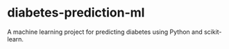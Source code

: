 # diabetes-prediction-ml
A machine learning project for predicting diabetes using Python and scikit-learn.

